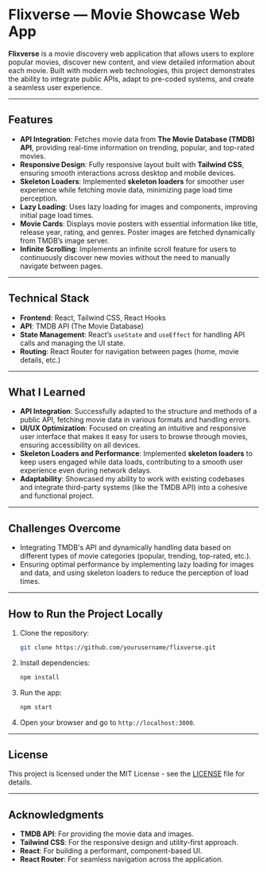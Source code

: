 
# Flixverse — Movie Showcase Web App

**Flixverse** is a movie discovery web application that allows users to explore popular movies, discover new content, and view detailed information about each movie. Built with modern web technologies, this project demonstrates the ability to integrate public APIs, adapt to pre-coded systems, and create a seamless user experience.

---

## Features

- **API Integration**: Fetches movie data from **The Movie Database (TMDB) API**, providing real-time information on trending, popular, and top-rated movies.
- **Responsive Design**: Fully responsive layout built with **Tailwind CSS**, ensuring smooth interactions across desktop and mobile devices.
- **Skeleton Loaders**: Implemented **skeleton loaders** for smoother user experience while fetching movie data, minimizing page load time perception.
- **Lazy Loading**: Uses lazy loading for images and components, improving initial page load times.
- **Movie Cards**: Displays movie posters with essential information like title, release year, rating, and genres. Poster images are fetched dynamically from TMDB’s image server.
- **Infinite Scrolling**: Implements an infinite scroll feature for users to continuously discover new movies without the need to manually navigate between pages.

---

## Technical Stack

- **Frontend**: React, Tailwind CSS, React Hooks
- **API**: TMDB API (The Movie Database)
- **State Management**: React’s `useState` and `useEffect` for handling API calls and managing the UI state.
- **Routing**: React Router for navigation between pages (home, movie details, etc.)

---

## What I Learned

- **API Integration**: Successfully adapted to the structure and methods of a public API, fetching movie data in various formats and handling errors.
- **UI/UX Optimization**: Focused on creating an intuitive and responsive user interface that makes it easy for users to browse through movies, ensuring accessibility on all devices.
- **Skeleton Loaders and Performance**: Implemented **skeleton loaders** to keep users engaged while data loads, contributing to a smooth user experience even during network delays.
- **Adaptability**: Showcased my ability to work with existing codebases and integrate third-party systems (like the TMDB API) into a cohesive and functional project.

---

## Challenges Overcome

- Integrating TMDB's API and dynamically handling data based on different types of movie categories (popular, trending, top-rated, etc.).
- Ensuring optimal performance by implementing lazy loading for images and data, and using skeleton loaders to reduce the perception of load times.

---

## How to Run the Project Locally

1. Clone the repository:
   ```bash
   git clone https://github.com/yourusername/flixverse.git
   ```

2. Install dependencies:
   ```bash
   npm install
   ```

3. Run the app:
   ```bash
   npm start
   ```

4. Open your browser and go to `http://localhost:3000`.

---

## License

This project is licensed under the MIT License - see the [LICENSE](LICENSE) file for details.

---

## Acknowledgments

- **TMDB API**: For providing the movie data and images.
- **Tailwind CSS**: For the responsive design and utility-first approach.
- **React**: For building a performant, component-based UI.
- **React Router**: For seamless navigation across the application.
